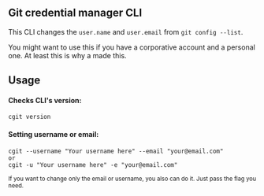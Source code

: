 ## Git credential manager CLI

This CLI changes the `user.name` and `user.email` from `git config --list`.

You might want to use this if you have a corporative account and a personal one. At least this is why a made this.

## Usage

#### Checks CLI's version:
```
cgit version
```

#### Setting username or email:
```
cgit --username "Your username here" --email "your@email.com"
or
cgit -u "Your username here" -e "your@email.com"
```
<small>If you want to change only the email or username, you also can do it. Just pass the flag you need.</small>